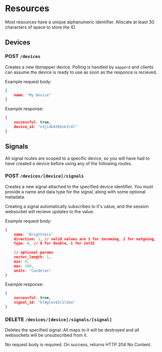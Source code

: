 # Resources
Most resources have a unique alphanumeric identifier. Allocate at least 30 characters of space to store the ID.
## Devices
### POST `/devices`
Creates a new libmapper device. Polling is handled by `mapperd` and clients can assume the device is ready to use as soon as the responce is recieved. 

Example request body:
```json
{
    name: "My Device"
}
```

Example response:
```json
{
    successful: true,
    device_id: "n3ji4k438$nk3l4l"
}
```

## Signals
All signal routes are scoped to a specific device, so you will have had to have created a device before using any of the following routes.

### POST `/devices/[device]/signals`

Creates a new signal attached to the specified device identifier. You must provide a name and data type for the signal, along with some optional metadata.

Creating a signal automatically subscribes to it's value, and the session websocket will recieve updates to the value.

Example request body:
```json
{
    name: "Brightness"
    direction: 1, // valid values are 1 for incoming, 2 for outgoing,
    type: 0, // 0 for double, 1 for int32
    
    // optional params
    vector_length: 1,
    min: 0,
    max: 100,
    units: "Candelas"
}
```

Example response:
```json
{
    successful: true,
    signal_id: "klmgles$3c1ldea"
}

```

### DELETE `/devices/[device]/signals/[signal]`

Deletes the specified signal. All maps to it will be destroyed and all websockets will be unsubscribed from it. 

No request body is required. On success, returns HTTP 204 No Content.

